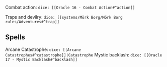 

Combat action: `dice: [[Oracle 16 - Combat Action#^action]]`

Traps and devilry: `dice: [[systems/Mörk Borg/Mörk Borg rules/Adventures#^trap]]`

## Spells

Arcane Catastrophe: `dice: [[Arcane Catastrophes#^catastrophe]]|Catastrophe`
Mystic backlash: `dice: [[Oracle 17 - Mystic Backlash#^backlash]]`
